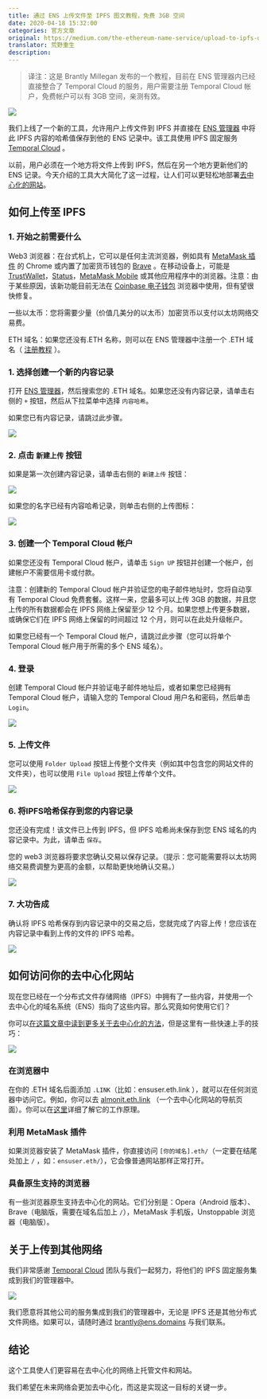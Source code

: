 ```yaml
---
title: 通过 ENS 上传文件至 IPFS 图文教程，免费 3GB 空间
date: 2020-04-18 15:32:00
categories: 官方文章
original: https://medium.com/the-ethereum-name-service/upload-to-ipfs-directly-from-the-ens-manager-with-new-tool-ac055db5d2fe
translator: 荒野重生
description: 
---
```


> 译注：这是 Brantly Millegan 发布的一个教程，目前在 ENS 管理器内已经直接整合了 Temporal Cloud 的服务，用户需要注册 Temporal Cloud 帐户，免费帐户可以有 3GB 空间，亲测有效。

![](/images/news/2020-04-18-upload-to-ipfs-directly-from-the-ens-manager-with-new-tool/01.png)

我们上线了一个新的工具，允许用户上传文件到 IPFS 并直接在 [ENS 管理器](https://app.ens.domains/) 中将此 IPFS 内容的哈希值保存到他的 ENS 记录中。该工具使用 IPFS 固定服务 [Temporal Cloud](https://temporal.cloud/) 。

以前，用户必须在一个地方将文件上传到 IPFS，然后在另一个地方更新他们的 ENS 记录。今天介绍的工具大大简化了这一过程，让人们可以更轻松地部署[去中心化的网站](https://medium.com/the-ethereum-name-service/all-the-ways-you-can-surf-the-decentralized-web-today-bf8e7a42fa27)。

## 如何上传至 IPFS

### 1. 开始之前需要什么

Web3 浏览器：在台式机上，它可以是任何主流浏览器，例如具有 [MetaMask 插件](https://metamask.io/) 的 Chrome 或内置了加密货币钱包的 [Brave](https://brave.com/) 。在移动设备上，可能是 [TrustWallet](https://trustwallet.com/)，[Status](https://status.im/)，[MetaMask Mobile](https://metamask.io/) 或其他应用程序中的浏览器。注意：由于某些原因，该新功能目前无法在 [Coinbase 电子钱包](http://wallet.coinbase.com/) 浏览器中使用，但有望很快修复。

一些以太币：您将需要少量（价值几美分的以太币）加密货币以支付以太坊网络交易费。

ETH 域名：如果您还没有.ETH 名称，则可以在 ENS 管理器中注册一个 .ETH 域名（ [注册教程](https://ensuser.com/guides/register.html) ）。

### 1. 选择创建一个新的内容记录

打开 [ENS 管理器](https://app.ens.domains/)，然后搜索您的 .ETH 域名。如果您还没有内容记录，请单击右侧的 `+` 按钮，然后从下拉菜单中选择 `内容哈希`。

如果您已有内容记录，请跳过此步骤。

![](/images/news/2020-04-18-upload-to-ipfs-directly-from-the-ens-manager-with-new-tool/02.gif)

### 2. 点击 `新建上传` 按钮

如果是第一次创建内容记录，请单击右侧的 `新建上传` 按钮：

![](/images/news/2020-04-18-upload-to-ipfs-directly-from-the-ens-manager-with-new-tool/03.png)

如果您的名字已经有内容哈希记录，则单击右侧的上传图标：

![](/images/news/2020-04-18-upload-to-ipfs-directly-from-the-ens-manager-with-new-tool/04.png)

### 3. 创建一个 Temporal Cloud 帐户

如果您还没有 Temporal Cloud 帐户，请单击 `Sign UP` 按钮并创建一个帐户，创建帐户不需要信用卡或付款。

注意：创建新的 Temporal Cloud 帐户并验证您的电子邮件地址时，您将自动享有 Temporal Cloud 免费套餐。这样一来，您最多可以上传 3GB 的数据，并且您上传的所有数据都会在 IPFS 网络上保留至少 12 个月。如果您想上传更多数据，或确保它们在 IPFS 网络上保留的时间超过 12 个月，则可以在此处升级帐户。

如果您已经有一个 Temporal Cloud 帐户，请跳过此步骤（您可以将单个 Temporal Cloud 帐户用于所需的多个 ENS 域名）。

### 4. 登录

创建 Temporal Cloud 帐户并验证电子邮件地址后，或者如果您已经拥有 Temporal Cloud 帐户，请输入您的 Temporal Cloud 用户名和密码，然后单击 `Login`。

![](/images/news/2020-04-18-upload-to-ipfs-directly-from-the-ens-manager-with-new-tool/05.png)

### 5. 上传文件

您可以使用 `Folder Upload` 按钮上传整个文件夹（例如其中包含您的网站文件的文件夹），也可以使用 `File Upload` 按钮上传单个文件。

![](/images/news/2020-04-18-upload-to-ipfs-directly-from-the-ens-manager-with-new-tool/06.png)

### 6. 将IPFS哈希保存到您的内容记录

您还没有完成！该文件已上传到 IPFS，但 IPFS 哈希尚未保存到您 ENS 域名的内容记录中。为此，请单击 `保存`。

您的 web3 浏览器将要求您确认交易以保存记录。（提示：您可能需要将以太坊网络交易费调整为更高的金额，以帮助更快地确认交易。）

![](/images/news/2020-04-18-upload-to-ipfs-directly-from-the-ens-manager-with-new-tool/07.png)

### 7. 大功告成

确认将 IPFS 哈希保存到内容记录中的交易之后，您就完成了内容上传！您应该在内容记录中看到上传的文件的 IPFS 哈希。

![](/images/news/2020-04-18-upload-to-ipfs-directly-from-the-ens-manager-with-new-tool/08.png)

## 如何访问你的去中心化网站

现在您已经在一个分布式文件存储网络（IPFS）中拥有了一些内容，并使用一个去中心化的域名系统（ENS）指向了这些内容。那么究竟如何使用它们？

你可以[在这篇文章中读到更多关于去中心化的方法](https://medium.com/the-ethereum-name-service/all-the-ways-you-can-surf-the-decentralized-web-today-bf8e7a42fa27)，但是这里有一些快速上手的技巧：

![](/images/news/2020-04-18-upload-to-ipfs-directly-from-the-ens-manager-with-new-tool/09.jpeg)

### 在浏览器中

在你的 .ETH 域名后面添加 `.LINK`（比如：ensuser.eth.link ），就可以在任何浏览器中访问它。例如，你可以去 [almonit.eth.link](http://almonit.eth.link/#/) （一个去中心化网站的导航页面）。你可以在[这里](https://medium.com/the-ethereum-name-service/ethdns-9d56298fa38a)详细了解它的工作原理。

### 利用 MetaMask 插件

如果浏览器安装了 MetaMask 插件，你直接访问 `[你的域名].eth/`（一定要在结尾处加上 `/` ，如：`ensuser.eth/`），它会像普通网站那样正常打开。

### 具备原生支持的浏览器

有一些浏览器原生支持去中心化的网站。它们分别是：Opera（Android 版本）、Brave（电脑版，需要在域名后加上 `/`），MetaMask 手机版，Unstoppable 浏览器（电脑版）。

## 关于上传到其他网络

我们非常感谢 [Temporal Cloud](https://temporal.cloud/) 团队与我们一起努力，将他们的 IPFS 固定服务集成到我们的管理器中。

![](/images/news/2020-04-18-upload-to-ipfs-directly-from-the-ens-manager-with-new-tool/10.png)

我们愿意将其他公司的服务集成到我们的管理器中，无论是 IPFS 还是其他分布式文件网络。如果可以，请随时通过 brantly@ens.domains 与我们联系。

## 结论

这个工具使人们更容易在去中心化的网络上托管文件和网站。

我们希望在未来网络会更加去中心化，而这是实现这一目标的关键一步。
